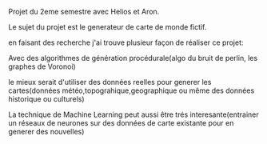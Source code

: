Projet du 2eme semestre avec Helios et Aron.

Le sujet du projet est le generateur de carte de monde fictif.

en faisant des recherche j'ai trouve plusieur façon de réaliser ce projet:

Avec des algorithmes de génération procédurale(algo du bruit de perlin, les graphes de Voronoi)

le mieux serait d'utiliser des données reelles pour generer les cartes(données météo,topograhique,geographique ou même des données historique ou culturels)

La technique de Machine Learning peut aussi être trés interesante(entrainer un réseaux de neurones sur des données de carte existante pour en generer des nouvelles)
